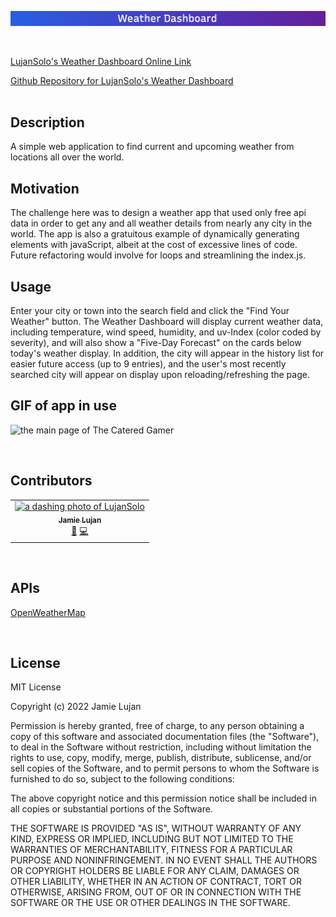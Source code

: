 <p align="center">
  <img src="assets/images/weather-dash.png">
</p>
<br />

<a href="https://lujansolo.github.io/weather-dashboard/">LujanSolo's Weather Dashboard Online Link</a><br />

<a href="https://github.com/LujanSolo/weather-dashboard">Github Repository for LujanSolo's Weather Dashboard</a><br />
<br />
## Description

A simple web application to find current and upcoming weather from locations all over the world.

## Motivation

The challenge here was to design a weather app that used only free api data in order to get any and all weather details from nearly any city in the world. The app is also a gratuitous example of dynamically generating elements with javaScript, albeit at the cost of excessive lines of code. Future refactoring would involve for loops and streamlining the index.js.

## Usage

Enter your city or town into the search field and click the "Find Your Weather" button. The Weather Dashboard will display current weather data, including temperature, wind speed, humidity, and uv-Index (color coded by severity), and will also show a "Five-Day Forecast" on the cards below today's weather display. In addition, the city will appear in the history list for easier future access (up to 9 entries), and the user's most recently searched city will appear on display upon reloading/refreshing the page.

## GIF of app in use

![the main page of The Catered Gamer](./assets/images/weather.gif)

<br />

## Contributors

<table>
  <tr>
    <td align="center"><a href="https://github.com/LujanSolo"><img src="https://avatars.githubusercontent.com/u/104592750?v=4" width="100px;" alt="a dashing photo of LujanSolo"/><br /><sub><b>Jamie Lujan</b></sub></a><br /><a href="https://github.com/LujanSolo/weather-dashboard/commits/main" title="Design">🎨</a> <a href="https://github.com/LujanSolo/weather-dashboard/commits/main" title="Code">💻</a></td>
  </tr>
</table>

<br />

## APIs

<a title="OpenWeatherOrgAPI" href="https://openweathermap.org/api">OpenWeatherMap</a>

<br />

## License

MIT License

Copyright (c) 2022 Jamie Lujan

Permission is hereby granted, free of charge, to any person obtaining a copy
of this software and associated documentation files (the "Software"), to deal
in the Software without restriction, including without limitation the rights
to use, copy, modify, merge, publish, distribute, sublicense, and/or sell
copies of the Software, and to permit persons to whom the Software is
furnished to do so, subject to the following conditions:

The above copyright notice and this permission notice shall be included in all
copies or substantial portions of the Software.

THE SOFTWARE IS PROVIDED "AS IS", WITHOUT WARRANTY OF ANY KIND, EXPRESS OR
IMPLIED, INCLUDING BUT NOT LIMITED TO THE WARRANTIES OF MERCHANTABILITY,
FITNESS FOR A PARTICULAR PURPOSE AND NONINFRINGEMENT. IN NO EVENT SHALL THE
AUTHORS OR COPYRIGHT HOLDERS BE LIABLE FOR ANY CLAIM, DAMAGES OR OTHER
LIABILITY, WHETHER IN AN ACTION OF CONTRACT, TORT OR OTHERWISE, ARISING FROM,
OUT OF OR IN CONNECTION WITH THE SOFTWARE OR THE USE OR OTHER DEALINGS IN THE
SOFTWARE.
